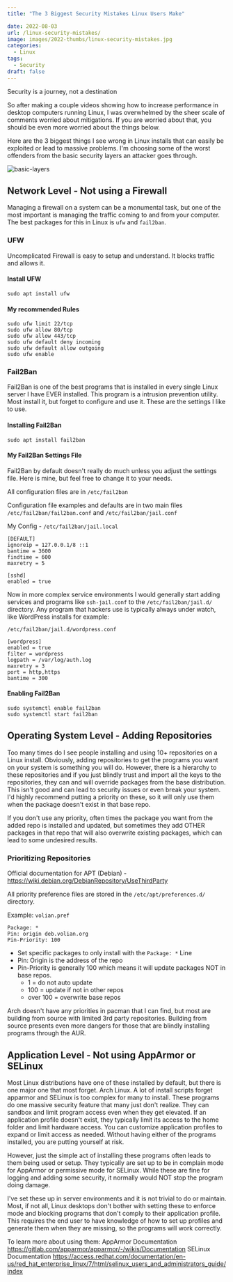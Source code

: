 ```yaml
---
title: "The 3 Biggest Security Mistakes Linux Users Make"

date: 2022-08-03
url: /linux-security-mistakes/
image: images/2022-thumbs/linux-security-mistakes.jpg
categories:
  - Linux
tags:
  - Security
draft: false
---
```

Security is a journey, not a destination
<!--more-->

So after making a couple videos showing how to increase performance in desktop computers running Linux, I was overwhelmed by the sheer scale of comments worried about mitigations. If you are worried about that, you should be even more worried about the things below. 

Here are the 3 biggest things I see wrong in Linux installs that can easily be exploited or lead to massive problems. I'm choosing some of the worst offenders from the basic security layers an attacker goes through. 

![basic-layers](/images/2022/linux-security-mistakes/basic-layers.png)

## Network Level - Not using a Firewall

Managing a firewall on a system can be a monumental task, but one of the most important is managing the traffic coming to and from your computer. The best packages for this in Linux is `ufw` and `fail2ban`.

### UFW
Uncomplicated Firewall is easy to setup and understand. It blocks traffic and allows it. 

#### Install UFW
```
sudo apt install ufw
```

#### My recommended Rules
```
sudo ufw limit 22/tcp
sudo ufw allow 80/tcp
sudo ufw allow 443/tcp
sudo ufw default deny incoming
sudo ufw default allow outgoing
sudo ufw enable
```

### Fail2Ban
Fail2Ban is one of the best programs that is installed in every single Linux server I have EVER installed. This program is a intrusion prevention utility. Most install it, but forget to configure and use it. These are the settings I like to use.

#### Installing Fail2Ban
```
sudo apt install fail2ban
```

#### My Fail2Ban Settings File
Fail2Ban by default doesn't really do much unless you adjust the settings file. Here is mine, but feel free to change it to your needs.

All configuration files are in `/etc/fail2ban`

Configuration file examples and defaults are in two main files `/etc/fail2ban/fail2ban.conf` and `/etc/fail2ban/jail.conf`

My Config - `/etc/fail2ban/jail.local`

```
[DEFAULT]
ignoreip = 127.0.0.1/8 ::1
bantime = 3600
findtime = 600
maxretry = 5

[sshd]
enabled = true
```

Now in more complex service environments I would generally start adding services and programs like `ssh-jail.conf` to the `/etc/fail2ban/jail.d/` directory. Any program that hackers use is typically always under watch, like WordPress installs for example:

`/etc/fail2ban/jail.d/wordpress.conf`

```
[wordpress]
enabled = true
filter = wordpress
logpath = /var/log/auth.log
maxretry = 3
port = http,https
bantime = 300
```

#### Enabling Fail2Ban
```
sudo systemctl enable fail2ban
sudo systemctl start fail2ban
```

## Operating System Level - Adding Repositories
Too many times do I see people installing and using 10+ repositories on a Linux install. Obviously, adding repositories to get the programs you want on your system is something you will do. However, there is a hierarchy to these repositories and if you just blindly trust and import all the keys to the repositories, they can and will override packages from the base distribution. This isn't good and can lead to security issues or even break your system. I'd highly recommend putting a priority on these, so it will only use them when the package doesn't exist in that base repo. 

If you don't use any priority, often times the package you want from the added repo is installed and updated, but sometimes they add OTHER packages in that repo that will also overwrite existing packages, which can lead to some undesired results. 

### Prioritizing Repositories
Official documentation for APT (Debian) - <https://wiki.debian.org/DebianRepository/UseThirdParty>

All priority preference files are stored in the `/etc/apt/preferences.d/` directory.

Example: `volian.pref`
```
Package: *
Pin: origin deb.volian.org
Pin-Priority: 100
```

- Set specific packages to only install with the `Package: *` Line
- Pin: Origin is the address of the repo
- Pin-Priority is generally 100 which means it will update packages NOT in base repos.
	- 1 = do not auto update
	- 100 = update if not in other repos
	- over 100 = overwrite base repos

Arch doesn't have any priorities in pacman that I can find, but most are building from source with limited 3rd party repositories. Building from source presents even more dangers for those that are blindly installing programs through the AUR. 

## Application Level - Not using AppArmor or SELinux
Most Linux distributions have one of these installed by default, but there is one major one that most forget. Arch Linux. A lot of install scripts forget apparmor and SELinux is too complex for many to install. These programs do one massive security feature that many just don't realize. They can sandbox and limit program access even when they get elevated. If an application profile doesn't exist, they typically limit its access to the home folder and limit hardware access. You can customize application profiles to expand or limit access as needed. Without having either of the programs installed, you are putting yourself at risk. 

However, just the simple act of installing these programs often leads to them being used or setup. They typically are set up to be in complain mode for AppArmor or permissive mode for SELinux. While these are fine for logging and adding some security, it normally would NOT stop the program doing damage.

I've set these up in server environments and it is not trivial to do or maintain. Most, if not all, Linux desktops don't bother with setting these to enforce mode and blocking programs that don't comply to their application profile. This requires the end user to have knowledge of how to set up profiles and generate them when they are missing, so the programs will work correctly. 

To learn more about using them:
AppArmor Documentation <https://gitlab.com/apparmor/apparmor/-/wikis/Documentation>
SELinux Documentation <https://access.redhat.com/documentation/en-us/red_hat_enterprise_linux/7/html/selinux_users_and_administrators_guide/index>




